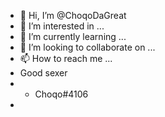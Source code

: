 - 👋 Hi, I’m @ChoqoDaGreat
- 👀 I’m interested in ...
- 🌱 I’m currently learning ...
- 💞️ I’m looking to collaborate on ...
- 📫 How to reach me ...
- Good sexer 
- - Choqo#4106
- 
<!---
ChoqoDaGreat/ChoqoDaGreat is a ✨ special ✨ repository because its `README.md` (this file) appears on your GitHub profile.
You can click the Preview link to take a look at your changes.
--->
